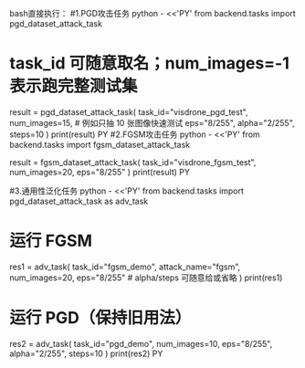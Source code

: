 bash直接执行：
#1.PGD攻击任务
python - <<'PY'
from backend.tasks import pgd_dataset_attack_task

# task_id 可随意取名；num_images=-1 表示跑完整测试集
result = pgd_dataset_attack_task(
    task_id="visdrone_pgd_test",
    num_images=15,        # 例如只抽 10 张图像快速测试
    eps="8/255",
    alpha="2/255",
    steps=10
)
print(result)
PY
#2.FGSM攻击任务
python - <<'PY'
from backend.tasks import fgsm_dataset_attack_task   

result = fgsm_dataset_attack_task(
    task_id="visdrone_fgsm_test",
    num_images=20,
    eps="8/255"
)
print(result)
PY

#3.通用性泛化任务
python - <<'PY'
from backend.tasks import pgd_dataset_attack_task as adv_task

# 运行 FGSM
res1 = adv_task(
    task_id="fgsm_demo",
    attack_name="fgsm",
    num_images=20,
    eps="8/255"        # alpha/steps 可随意给或省略
)
print(res1)

# 运行 PGD（保持旧用法）
res2 = adv_task(
    task_id="pgd_demo",
    num_images=10,
    eps="8/255",
    alpha="2/255",
    steps=10
)
print(res2)
PY